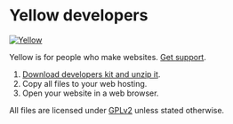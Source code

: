 Yellow developers
=================
[![Yellow](https://raw.githubusercontent.com/datenstrom/yellow-developers/master/media/images/yellow-photo.jpg)](https://datenstrom.se/yellow)

Yellow is for people who make websites. [Get support](https://developers.datenstrom.se/help/support).

1. [Download developers kit and unzip it](https://github.com/datenstrom/yellow-developers/archive/master.zip).
2. Copy all files to your web hosting.
3. Open your website in a web browser.

All files are licensed under [GPLv2](https://opensource.org/licenses/GPL-2.0) unless stated otherwise.
